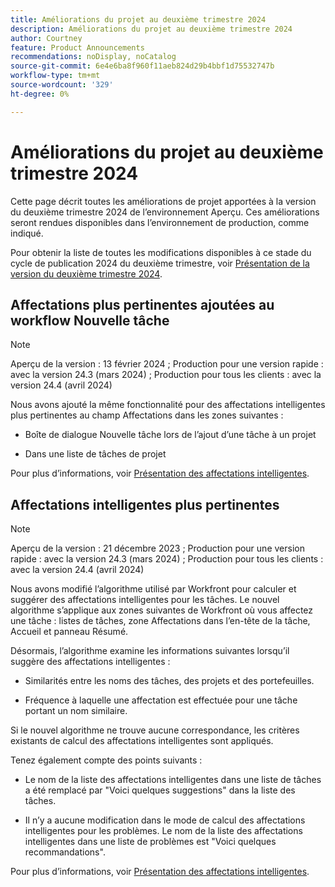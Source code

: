 ```yaml
---
title: Améliorations du projet au deuxième trimestre 2024
description: Améliorations du projet au deuxième trimestre 2024
author: Courtney
feature: Product Announcements
recommendations: noDisplay, noCatalog
source-git-commit: 6e4e6ba8f960f11aeb824d29b4bbf1d75532747b
workflow-type: tm+mt
source-wordcount: '329'
ht-degree: 0%

---
```


# Améliorations du projet au deuxième trimestre 2024

Cette page décrit toutes les améliorations de projet apportées à la version du deuxième trimestre 2024 de l’environnement Aperçu. Ces améliorations seront rendues disponibles dans l’environnement de production, comme indiqué.

Pour obtenir la liste de toutes les modifications disponibles à ce stade du cycle de publication 2024 du deuxième trimestre, voir [Présentation de la version du deuxième trimestre 2024](/help/quicksilver/product-announcements/product-releases/24-q2-release-activity/24-q2-release-overview.md).


## Affectations plus pertinentes ajoutées au workflow Nouvelle tâche

>[!NOTE]
>
>Aperçu de la version : 13 février 2024 ; Production pour une version rapide : avec la version 24.3 (mars 2024) ; Production pour tous les clients : avec la version 24.4 (avril 2024)

Nous avons ajouté la même fonctionnalité pour des affectations intelligentes plus pertinentes au champ Affectations dans les zones suivantes :

* Boîte de dialogue Nouvelle tâche lors de l’ajout d’une tâche à un projet

* Dans une liste de tâches de projet

Pour plus d’informations, voir [Présentation des affectations intelligentes](/help/quicksilver/manage-work/tasks/assign-tasks/smart-assignments.md).

## Affectations intelligentes plus pertinentes

>[!NOTE]
>
>Aperçu de la version : 21 décembre 2023 ; Production pour une version rapide : avec la version 24.3 (mars 2024) ; Production pour tous les clients : avec la version 24.4 (avril 2024)

Nous avons modifié l’algorithme utilisé par Workfront pour calculer et suggérer des affectations intelligentes pour les tâches. Le nouvel algorithme s’applique aux zones suivantes de Workfront où vous affectez une tâche : listes de tâches, zone Affectations dans l’en-tête de la tâche, Accueil et panneau Résumé.

Désormais, l’algorithme examine les informations suivantes lorsqu’il suggère des affectations intelligentes :

* Similarités entre les noms des tâches, des projets et des portefeuilles.

* Fréquence à laquelle une affectation est effectuée pour une tâche portant un nom similaire.

Si le nouvel algorithme ne trouve aucune correspondance, les critères existants de calcul des affectations intelligentes sont appliqués.

Tenez également compte des points suivants :

* Le nom de la liste des affectations intelligentes dans une liste de tâches a été remplacé par &quot;Voici quelques suggestions&quot; dans la liste des tâches.

* Il n’y a aucune modification dans le mode de calcul des affectations intelligentes pour les problèmes. Le nom de la liste des affectations intelligentes dans une liste de problèmes est &quot;Voici quelques recommandations&quot;.

Pour plus d’informations, voir [Présentation des affectations intelligentes](/help/quicksilver/manage-work/tasks/assign-tasks/smart-assignments.md).
